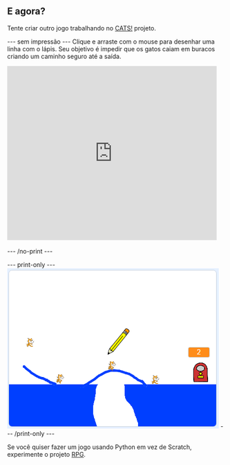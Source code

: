 ## E agora?

Tente criar outro jogo trabalhando no [CATS!](https://projects.raspberrypi.org/en/projects/cats?utm_source=pathway&utm_medium=whatnext&utm_campaign=projects) projeto.

\--- sem impressão \--- Clique e arraste com o mouse para desenhar uma linha com o lápis. Seu objetivo é impedir que os gatos caiam em buracos criando um caminho seguro até a saída.

<div class="scratch-preview">
  <iframe allowtransparency="true" width="485" height="402" src="https://scratch.mit.edu/projects/embed/253667883/?autostart=false" frameborder="0" scrolling="no"></iframe>
</div>

\--- /no-print \---

\--- print-only \--- ![Cats finished](images/cats-finished.png) \--- /print-only \---

Se você quiser fazer um jogo usando Python em vez de Scratch, experimente o projeto [RPG](https://projects.raspberrypi.org/en/projects/rpg?utm_source=pathway&utm_medium=whatnext&utm_campaign=projects).